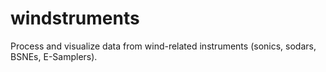 windstruments
=============

Process and visualize data from wind-related instruments (sonics, sodars, BSNEs, E-Samplers).
